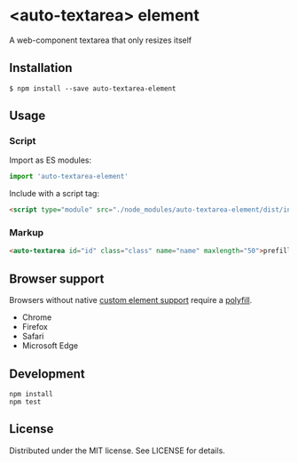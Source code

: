# &lt;auto-textarea&gt; element

A web-component textarea that only resizes itself

## Installation

```
$ npm install --save auto-textarea-element
```

## Usage

### Script

Import as ES modules:

```js
import 'auto-textarea-element'
```

Include with a script tag:

```html
<script type="module" src="./node_modules/auto-textarea-element/dist/index.js">
```

### Markup

```html
<auto-textarea id="id" class="class" name="name" maxlength="50">prefilled text</auto-textarea>
```

## Browser support

Browsers without native [custom element support][support] require a [polyfill][].

- Chrome
- Firefox
- Safari
- Microsoft Edge

## Development

```
npm install
npm test
```

## License

Distributed under the MIT license. See LICENSE for details.

[support]: https://caniuse.com/#feat=custom-elementsv1
[polyfill]: https://github.com/webcomponents/custom-elements
